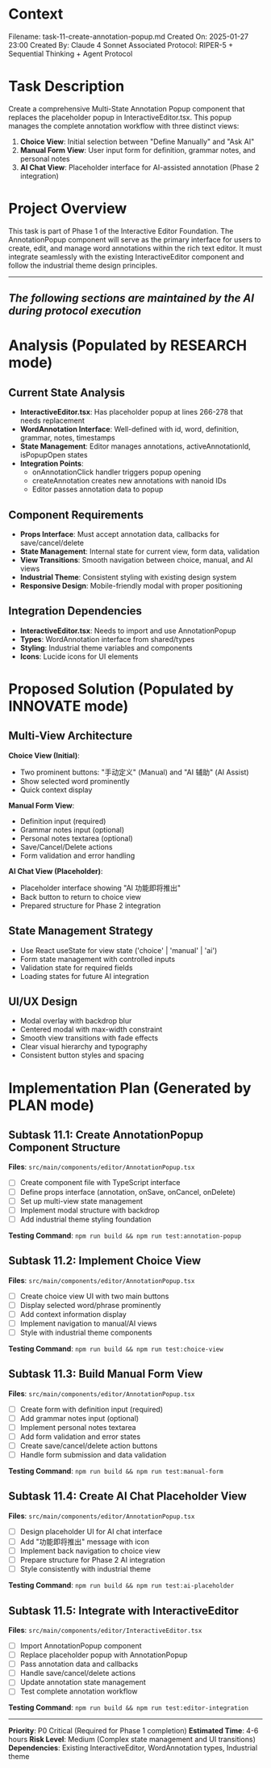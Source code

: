 # Context
Filename: task-11-create-annotation-popup.md
Created On: 2025-01-27 23:00
Created By: Claude 4 Sonnet
Associated Protocol: RIPER-5 + Sequential Thinking + Agent Protocol

# Task Description
Create a comprehensive Multi-State Annotation Popup component that replaces the placeholder popup in InteractiveEditor.tsx. This popup manages the complete annotation workflow with three distinct views:

1. **Choice View**: Initial selection between "Define Manually" and "Ask AI"
2. **Manual Form View**: User input form for definition, grammar notes, and personal notes
3. **AI Chat View**: Placeholder interface for AI-assisted annotation (Phase 2 integration)

# Project Overview
This task is part of Phase 1 of the Interactive Editor Foundation. The AnnotationPopup component will serve as the primary interface for users to create, edit, and manage word annotations within the rich text editor. It must integrate seamlessly with the existing InteractiveEditor component and follow the industrial theme design principles.

---
*The following sections are maintained by the AI during protocol execution*
---

# Analysis (Populated by RESEARCH mode)

## Current State Analysis
- **InteractiveEditor.tsx**: Has placeholder popup at lines 266-278 that needs replacement
- **WordAnnotation Interface**: Well-defined with id, word, definition, grammar, notes, timestamps
- **State Management**: Editor manages annotations, activeAnnotationId, isPopupOpen states
- **Integration Points**: 
  - onAnnotationClick handler triggers popup opening
  - createAnnotation creates new annotations with nanoid IDs
  - Editor passes annotation data to popup

## Component Requirements
- **Props Interface**: Must accept annotation data, callbacks for save/cancel/delete
- **State Management**: Internal state for current view, form data, validation
- **View Transitions**: Smooth navigation between choice, manual, and AI views
- **Industrial Theme**: Consistent styling with existing design system
- **Responsive Design**: Mobile-friendly modal with proper positioning

## Integration Dependencies
- **InteractiveEditor.tsx**: Needs to import and use AnnotationPopup
- **Types**: WordAnnotation interface from shared/types
- **Styling**: Industrial theme variables and components
- **Icons**: Lucide icons for UI elements

# Proposed Solution (Populated by INNOVATE mode)

## Multi-View Architecture
**Choice View (Initial)**:
- Two prominent buttons: "手动定义" (Manual) and "AI 辅助" (AI Assist)
- Show selected word prominently
- Quick context display

**Manual Form View**:
- Definition input (required)
- Grammar notes input (optional)
- Personal notes textarea (optional)
- Save/Cancel/Delete actions
- Form validation and error handling

**AI Chat View (Placeholder)**:
- Placeholder interface showing "AI 功能即将推出"
- Back button to return to choice view
- Prepared structure for Phase 2 integration

## State Management Strategy
- Use React useState for view state ('choice' | 'manual' | 'ai')
- Form state management with controlled inputs
- Validation state for required fields
- Loading states for future AI integration

## UI/UX Design
- Modal overlay with backdrop blur
- Centered modal with max-width constraint
- Smooth view transitions with fade effects
- Clear visual hierarchy and typography
- Consistent button styles and spacing

# Implementation Plan (Generated by PLAN mode)

## Subtask 11.1: Create AnnotationPopup Component Structure
**Files**: `src/main/components/editor/AnnotationPopup.tsx`
- [ ] Create component file with TypeScript interface
- [ ] Define props interface (annotation, onSave, onCancel, onDelete)
- [ ] Set up multi-view state management
- [ ] Implement modal structure with backdrop
- [ ] Add industrial theme styling foundation

**Testing Command**: `npm run build && npm run test:annotation-popup`

## Subtask 11.2: Implement Choice View
**Files**: `src/main/components/editor/AnnotationPopup.tsx`
- [ ] Create choice view UI with two main buttons
- [ ] Display selected word/phrase prominently
- [ ] Add context information display
- [ ] Implement navigation to manual/AI views
- [ ] Style with industrial theme components

**Testing Command**: `npm run build && npm run test:choice-view`

## Subtask 11.3: Build Manual Form View
**Files**: `src/main/components/editor/AnnotationPopup.tsx`
- [ ] Create form with definition input (required)
- [ ] Add grammar notes input (optional)
- [ ] Implement personal notes textarea
- [ ] Add form validation and error states
- [ ] Create save/cancel/delete action buttons
- [ ] Handle form submission and data validation

**Testing Command**: `npm run build && npm run test:manual-form`

## Subtask 11.4: Create AI Chat Placeholder View
**Files**: `src/main/components/editor/AnnotationPopup.tsx`
- [ ] Design placeholder UI for AI chat interface
- [ ] Add "功能即将推出" message with icon
- [ ] Implement back navigation to choice view
- [ ] Prepare structure for Phase 2 AI integration
- [ ] Style consistently with industrial theme

**Testing Command**: `npm run build && npm run test:ai-placeholder`

## Subtask 11.5: Integrate with InteractiveEditor
**Files**: `src/main/components/editor/InteractiveEditor.tsx`
- [ ] Import AnnotationPopup component
- [ ] Replace placeholder popup with AnnotationPopup
- [ ] Pass annotation data and callbacks
- [ ] Handle save/cancel/delete actions
- [ ] Update annotation state management
- [ ] Test complete annotation workflow

**Testing Command**: `npm run build && npm run test:editor-integration`

---

**Priority**: P0 Critical (Required for Phase 1 completion)
**Estimated Time**: 4-6 hours
**Risk Level**: Medium (Complex state management and UI transitions)
**Dependencies**: Existing InteractiveEditor, WordAnnotation types, Industrial theme 